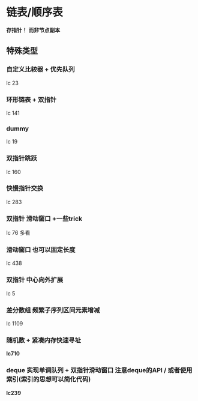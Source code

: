 # 链表/顺序表

**存指针！ 而非节点副本**

## 特殊类型

### 自定义比较器 + 优先队列
lc 23

###  环形链表 + 双指针
lc 141

### dummy
lc 19

### 双指针跳跃
lc 160

### 快慢指针交换
lc 283

### 双指针 滑动窗口 +一些trick 
lc 76 多看

### 滑动窗口 也可以固定长度 
lc 438

### 双指针 中心向外扩展
lc 5

### 差分数组 频繁子序列区间元素增减
lc 1109 

### 随机数 + 紧凑内存快速寻址 
**lc710**

### deque 实现单调队列 + 双指针滑动窗口 注意deque的API / 或者使用索引(索引的思想可以简化代码)
**lc239**
